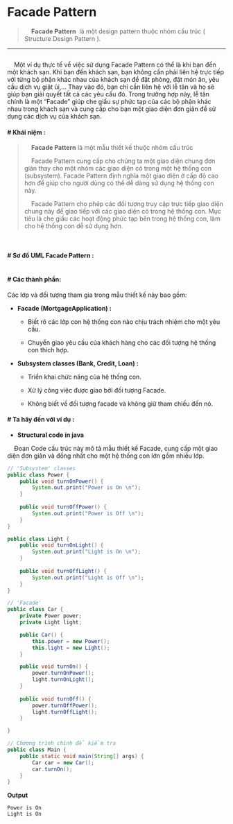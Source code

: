 # Facade Pattern

>     **Facade Pattern**  là một design pattern thuộc nhóm cấu trúc ( Structure Design Pattern ). 

---

<img title=" Facade Pattern cung cấp một giao diện chung thân thiện hơn để người dùng có thể dễ dàng sử dụng hệ thống con. Điều này giúp che giấu sự phức tạp của hệ thống con và làm cho nó dễ sử dụng hơn." src="https://images.viblo.asia/2ed6d10d-a495-4846-867b-854c50eb3a9d.png" alt="" data-align="center" style="zoom:100%;">

    Một ví dụ thực tế về việc sử dụng Facade Pattern có thể là khi bạn đến một khách sạn. Khi bạn đến khách sạn, bạn không cần phải liên hệ trực tiếp với từng bộ phận khác nhau của khách sạn để đặt phòng, đặt món ăn, yêu cầu dịch vụ giặt ủi,… Thay vào đó, bạn chỉ cần liên hệ với lễ tân và họ sẽ giúp bạn giải quyết tất cả các yêu cầu đó. Trong trường hợp này, lễ tân chính là một “Facade” giúp che giấu sự phức tạp của các bộ phận khác nhau trong khách sạn và cung cấp cho bạn một giao diện đơn giản để sử dụng các dịch vụ của khách sạn.

#### # Khái niệm :

>     **Facade Pattern** là một mẫu thiết kế thuộc nhóm cấu trúc
> 
>     Facade Pattern cung cấp cho chúng ta một giao diện chung đơn giản thay cho một nhóm các giao diện có trong một hệ thống con (subsystem). Facade Pattern định nghĩa một giao diện ở cấp độ cao hơn để giúp cho người dùng có thể dễ dàng sử dụng hệ thống con này.
> 
>     Facade Pattern cho phép các đối tượng truy cập trực tiếp giao diện chung này để giao tiếp với các giao diện có trong hệ thống con. Mục tiêu là che giấu các hoạt động phức tạp bên trong hệ thống con, làm cho hệ thống con dễ sử dụng hơn.

 

#### # Sơ đồ UML Facade Pattern :

<img title="UML Facade pattern" src="https://www.dofactory.com/img/diagrams/net/facade.png" alt="" data-align="center">

#### 

#### # Các thành phần:

Các lớp và đối tượng tham gia trong mẫu thiết kế này bao gồm:

* **Facade (MortgageApplication) :**
  
  * Biết rõ các lớp con hệ thống con nào chịu trách nhiệm cho một yêu cầu.
  
  * Chuyển giao yêu cầu của khách hàng cho các đối tượng hệ thống con thích hợp.

* **Subsystem classes (Bank, Credit, Loan) :**
  
  * Triển khai chức năng của hệ thống con.
  
  * Xử lý công việc được giao bởi đối tượng Facade.
  
  * Không biết về đối tượng facade và không giữ tham chiếu đến nó.
    
    

#### # Ta hãy đến với ví dụ :

- **Structural code in java**

    Đoạn Code cấu trúc này mô tả mẫu thiết kế Facade, cung cấp một giao diện đơn giản và đồng nhất cho một hệ thống con lớn gồm nhiều lớp.

```java
// 'Subsystem' classes
public class Power {
	public void turnOnPower() {
		System.out.print("Power is On \n");
	}
	
	public void turnOffPower() {
		System.out.print("Power is Off \n");
	}
}

public class Light {
	public void turnOnLight() {
		System.out.print("Light is On \n");
	}
	
	public void turnOffLight() {
		System.out.print("Light is Off \n");
	}
}

// 'Facade'
public class Car {
    private Power power;
    private Light light;

    public Car() {
        this.power = new Power();
        this.light = new Light();
    }

    public void turnOn() {
        power.turnOnPower();
        light.turnOnLight();
    }
    
    public void turnOff() {
        power.turnOffPower();
        light.turnOffLight();
    }

}

// Chương trình chính để kiểm tra
public class Main {
    public static void main(String[] args) {
        Car car = new Car();
        car.turnOn();
    }
}


```
**Output**

```
Power is On 
Light is On 
```
